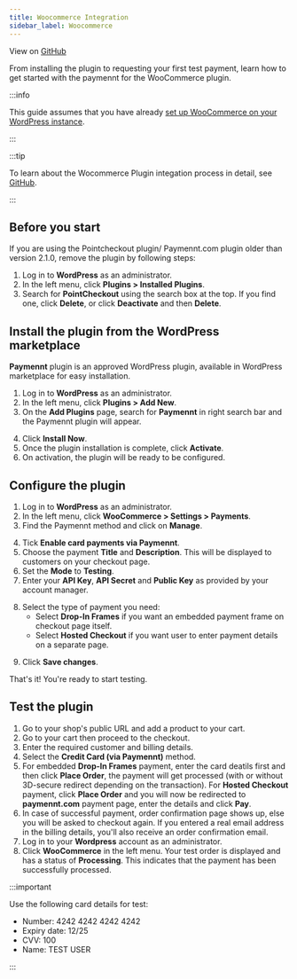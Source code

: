 ```yaml
---
title: Woocommerce Integration
sidebar_label: Woocommerce
---
```


View on [GitHub](http://www.github.com/pointcheckout/woocommerce)

From installing the plugin to requesting your first test payment, learn how to get started with the paymennt for the WooCommerce plugin.

:::info

This guide assumes that you have already [set up WooCommerce on your WordPress instance](https://woocommerce.com/document/installing-uninstalling-woocommerce/).

:::

:::tip

To learn about the Wocommerce Plugin integation process in detail, see [GitHub](https://github.com/pointcheckout/woocommerce).

:::

## Before you start​

If you are using the Pointcheckout plugin/ Paymennt.com plugin older than version 2.1.0, remove the plugin by following steps:

1. Log in to **WordPress** as an administrator.
2. In the left menu, click **Plugins > Installed Plugins**.
3. Search for **PointCheckout** using the search box at the top. If you find one, click **Delete**, or click **Deactivate** and then **Delete**.

<!-- ![Remove Plugin](/img/guides/ecommerce-integration/e-commerce-wocommerce-remove-older-plugin-if-present.png) -->

## Install the plugin​ from the WordPress marketplace

**Paymennt** plugin is an approved WordPress plugin, available in WordPress marketplace for easy installation.

1. Log in to **WordPress** as an administrator.
2. In the left menu, click **Plugins > Add New**.
3. On the **Add Plugins** page, search for **Paymennt** in right search bar and the Paymennt plugin will appear.

<!-- ![Install Plugin](/img/guides/ecommerce-integration/e-commerce-wocommerce-install-the-plugin.png) -->

4. Click **Install Now**.
5. Once the plugin installation is complete, click **Activate**.
6. On activation, the plugin will be ready to be configured.

## Configure the plugin​

1. Log in to **WordPress** as an administrator.
2. In the left menu, click **WooCommerce > Settings > Payments**.
3. Find the Paymennt method and click on **Manage**.

<!-- ![Configure Plugin - Manage](/img/guides/ecommerce-integration/e-commerce-wocommerce-configure-the-plugin-manage.png) -->

4. Tick **Enable card payments via Paymennt**.
5. Choose the payment **Title** and **Description**. This will be displayed to customers on your checkout page.
6. Set the **Mode** to **Testing**.
7. Enter your **API Key**, **API Secret** and **Public Key** as provided by your account manager.

<!-- ![Congiure Plugin - Keys](/img/guides/ecommerce-integration/e-commerce-wocommerce-configure-the-plugin-api-key.png) -->

8. Select the type of payment you need:
    * Select **Drop-In Frames** if you want an embedded payment frame on checkout page itself.
    * Select **Hosted Checkout** if you want user to enter payment details on a separate page.

<!-- ![Cofigure Plugin - Hosted Checkout](/img/guides/ecommerce-integration/e-commerce-wocommerce-configure-the-plugin-self-hosted-checkout.png) -->

9. Click **Save changes**.

That's it! You're ready to start testing.

## Test the plugin​

1. Go to your shop's public URL and add a product to your cart.
2. Go to your cart then proceed to the checkout.
3. Enter the required customer and billing details.
4. Select the **Credit Card (via Paymennt)** method.
5. For embedded **Drop-In Frames** payment, enter the card deatils first and then click **Place Order**, the payment will get processed (with or without 3D-secure redirect depending on the transaction). For **Hosted Checkout** payment, click **Place Order** and you will now be redirected to **paymennt.com** payment page, enter the details and click **Pay**.
6. In case of successful payment, order confirmation page shows up, else you will be asked to checkout again. If you entered a real email address in the billing details, you'll also receive an order confirmation email.
7. Log in to your **Wordpress** account as an administrator.
8. Click **WooCommerce** in the left menu. Your test order is displayed and has a status of **Processing**. This indicates that the payment has been successfully processed.

:::important

Use the following card details for test:

* Number: 4242 4242 4242 4242
* Expiry date: 12/25
* CVV: 100
* Name: TEST USER

:::
